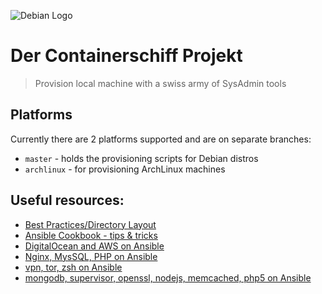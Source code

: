 ![Debian Logo][7]

# Der Containerschiff Projekt
> Provision local machine with a swiss army of SysAdmin tools

## Platforms
Currently there are 2 platforms supported and are on separate branches:

- `master` - holds the provisioning scripts for Debian distros
- `archlinux` - for provisioning ArchLinux machines

## Useful resources:
- [Best Practices/Directory Layout][1]
- [Ansible Cookbook - tips & tricks][2]
- [DigitalOcean and AWS on Ansible][3]
- [Nginx, MysSQL, PHP on Ansible][4]
- [vpn, tor, zsh on Ansible][5]
- [mongodb, supervisor, openssl, nodejs, memcached, php5 on Ansible][6]

[1]: http://docs.ansible.com/ansible/playbooks_best_practices.html
[2]: http://ansiblecookbook.com/downloads/ansiblecookbook.en.pdf
[3]: https://github.com/adithyakhamithkar/ansible
[4]: https://github.com/heybigname/ansible/tree/master/tasks
[5]: https://github.com/RaymiiOrg/ansible
[6]: https://github.com/M4nu/ansible
[7]: https://bitbucket.org/repo/XX7pEyM/images/2028764161-Debian-logo.jpg

